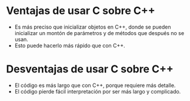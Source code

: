 # Ventajas de usar C sobre C++
* Es más preciso que inicializar objetos en C++, donde se pueden inicializar un montón de  parámetros y de métodos que después no se usan.
* Esto puede hacerlo más rápido que con C++.

# Desventajas de usar C sobre C++
* El código es más largo que con C++, porque requiere más detalle.
* El código pierde fácil interpretación por ser más largo y complicado.

